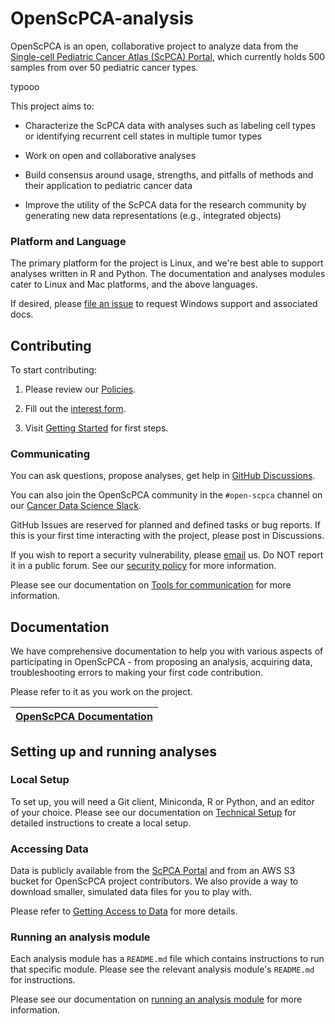 # OpenScPCA-analysis

OpenScPCA is an open, collaborative project to analyze data from the [Single-cell Pediatric Cancer Atlas (ScPCA) Portal](https://scpca.alexslemonade.org/), which currently holds 500 samples from over 50 pediatric cancer types.

typooo

This project aims to:

- Characterize the ScPCA data with analyses such as labeling cell types or identifying recurrent cell states in multiple tumor types

- Work on open and collaborative analyses

- Build consensus around usage, strengths, and pitfalls of methods and their application to pediatric cancer data

- Improve the utility of the ScPCA data for the research community by generating new data representations (e.g., integrated objects)

### Platform and Language

The primary platform for the project is Linux, and we're best able to support analyses written in R and Python.
The documentation and analyses modules cater to Linux and Mac platforms, and the above languages.

If desired, please [file an issue](https://github.com/AlexsLemonade/OpenScPCA-analysis/issues/new?assignees=&labels=docs-request&projects=&template=04-docs-request.yml&title=Docs+request%3A) to request Windows support and associated docs.

## Contributing

To start contributing:

1. Please review our [Policies](https://openscpca.readthedocs.io/en/latest/policies/).

2. Fill out the [interest form](https://share.hsforms.com/1MlLtkGYSQa6j23HY_0fKaw336z0).

3. Visit [Getting Started](https://openscpca.readthedocs.io/en/latest/getting-started/making-your-first-analysis-contribution/) for first steps.

### Communicating

You can ask questions, propose analyses, get help in [GitHub Discussions](https://github.com/AlexsLemonade/OpenScPCA-analysis/discussions).

You can also join the OpenScPCA community in the `#open-scpca` channel on our [Cancer Data Science Slack](https://ccdatalab.org/slack).

GitHub Issues are reserved for planned and defined tasks or bug reports.
If this is your first time interacting with the project, please post in Discussions.

If you wish to report a security vulnerability, please [email](mailto:report@ccdatalab.org) us.
Do NOT report it in a public forum.
See our [security policy](./SECURITY.md) for more information.

Please see our documentation on [Tools for communication](https://openscpca.readthedocs.io/en/latest/communications-tools/) for more information.

## Documentation

We have comprehensive documentation to help you with various aspects of participating in OpenScPCA - from proposing an analysis, acquiring data, troubleshooting errors to making your first code contribution.

Please refer to it as you work on the project.

|[OpenScPCA Documentation](https://openscpca.readthedocs.io/)|
|---|

## Setting up and running analyses

### Local Setup

To set up, you will need a Git client, Miniconda, R or Python, and an editor of your choice. Please see our documentation on [Technical Setup](https://openscpca.readthedocs.io/en/latest/technical-setup) for detailed instructions to create a local setup.

### Accessing Data

Data is publicly available from the [ScPCA Portal](https://scpca.alexslemonade.org/) and from an AWS S3 bucket for OpenScPCA project contributors.
We also provide a way to download smaller, simulated data files for you to play with.

Please refer to [Getting Access to Data](https://openscpca.readthedocs.io/en/latest/getting-started/accessing-resources/getting-access-to-data/) for more details.

### Running an analysis module

Each analysis module has a `README.md` file which contains instructions to run that specific module.
Please see the relevant analysis module's `README.md` for instructions.

Please see our documentation on [running an analysis module](https://openscpca.readthedocs.io/en/latest/contributing-to-analyses/analysis-modules/running-a-module/) for more information.
